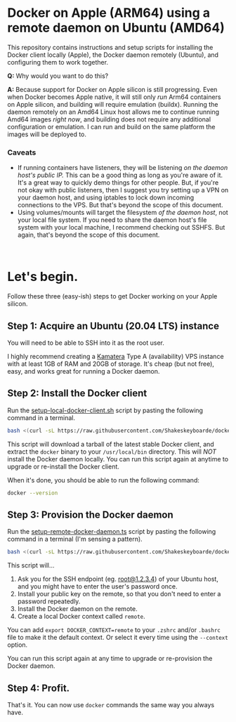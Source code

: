 # Docker on Apple (ARM64) using a remote daemon on Ubuntu (AMD64)

This repository contains instructions and setup scripts for installing the Docker client locally (Apple), the Docker daemon remotely (Ubuntu), and configuring them to work together.

**Q:** Why would you want to do this?

**A:** Because support for Docker on Apple silicon is still progressing. Even when Docker becomes Apple native, it will still only _run_ Arm64 containers on Apple silicon, and building will require emulation (buildx). Running the daemon remotely on an Amd64 Linux host allows me to continue running Amd64 images _right now_, and building does not require any additional configuration or emulation. I can run and build on the same platform the images will be deployed to.

### Caveats

- If running containers have listeners, they will be listening _on the daemon host's public IP._ This can be a good thing as long as you're aware of it. It's a great way to quickly demo things for other people. But, if you're not okay with public listeners, then I suggest you try setting up a VPN on your daemon host, and using iptables to lock down incoming connections to the VPS. But that's beyond the scope of this document.
- Using volumes/mounts will target the filesystem _of the daemon host_, not your local file system. If you need to share the daemon host's file system with your local machine, I recommend checking out SSHFS. But again, that's beyond the scope of this document.

&nbsp;

# Let's begin.

Follow these three (easy-ish) steps to get Docker working on your Apple silicon.

## Step 1: Acquire an Ubuntu (20.04 LTS) instance

You will need to be able to SSH into it as the root user.

I highly recommend creating a [Kamatera](https://kamatera.com) Type A (availability) VPS instance with at least 1GB of RAM and 20GB of storage. It's cheap (but not free), easy, and works great for running a Docker daemon.

## Step 2: Install the Docker client

Run the [setup-local-docker-client.sh](setup-local-docker-client.sh) script by pasting the following command in a terminal.

```bash
bash <(curl -sL https://raw.githubusercontent.com/Shakeskeyboarde/docker-remote/main/setup-local-docker-client.sh)
```

This script will download a tarball of the latest stable Docker client, and extract the `docker` binary to your `/usr/local/bin` directory. This will _NOT_ install the Docker daemon locally. You can run this script again at anytime to upgrade or re-install the Docker client.

When it's done, you should be able to run the following command:

```bash
docker --version
```

## Step 3: Provision the Docker daemon

Run the [setup-remote-docker-daemon.ts](setup-remote-docker-daemon.sh) script by pasting the following command in a terminal (I'm sensing a pattern).

```bash
bash <(curl -sL https://raw.githubusercontent.com/Shakeskeyboarde/docker-remote/main/setup-remote-docker-daemon.sh)
```

This script will...

1. Ask you for the SSH endpoint (eg. root@1.2.3.4) of your Ubuntu host, and you might have to enter the user's password once.
2. Install your public key on the remote, so that you don't need to enter a password repeatedly.
3. Install the Docker daemon on the remote.
4. Create a local Docker context called `remote`.

You can add `export DOCKER_CONTEXT=remote` to your `.zshrc` and/or `.bashrc` file to make it the default context. Or select it every time using the `--context` option.

You can run this script again at any time to upgrade or re-provision the Docker daemon.

## Step 4: Profit.

That's it. You can now use `docker` commands the same way you always have.
